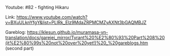 Youtube: #82 - fighting Hikaru

Link: https://www.youtube.com/watch?v=BXuULknYfgY&list=PLlRk_Elz9MdaZRPMCMZyAXNt3bGAQMBJZ

Gareblog: https://klesun.github.io/muramasa-vn-translation/docs/garejei_mirror/Tyrant%20%E2%80%93%20Part%208%20(it%E2%80%99s%20not%20over%20yet!)%20_%20gareblogs.htm (second part)